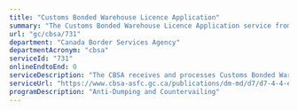 ```yaml
---
title: "Customs Bonded Warehouse Licence Application"
summary: "The Customs Bonded Warehouse Licence Application service from Canada Border Services Agency is not available end-to-end online, according to the GC Service Inventory."
url: "gc/cbsa/731"
department: "Canada Border Services Agency"
departmentAcronym: "cbsa"
serviceId: "731"
onlineEndtoEnd: 0
serviceDescription: "The CBSA receives and processes Customs Bonded Warehouse applications that allows private sector operated facilities (regulated by the CBSA) to store imported goods with a complete deferral of customs duties, anti-dumping and countervailing duties and excise duties and taxes, including the goods and services tax and the harmonized sales tax. Importers only pay duties and taxes on the portion of goods entering the Canadian market."
serviceUrl: "https://www.cbsa-asfc.gc.ca/publications/dm-md/d7/d7-4-4-eng.html"
programDescription: "Anti-Dumping and Countervailing"
---
```

